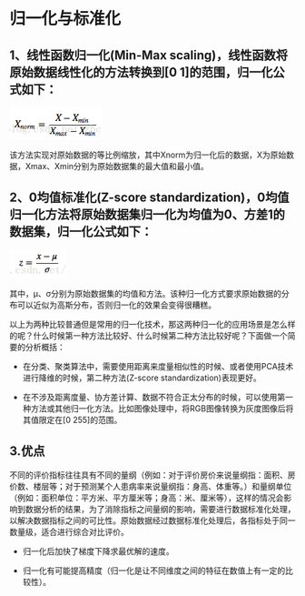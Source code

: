# 归一化与标准化 

## **1、线性函数归一化(Min-Max scaling)，线性函数将原始数据线性化的方法转换到[0 1]的范围，归一化公式如下：** 

![](./media/Get1.png)

该方法实现对原始数据的等比例缩放，其中Xnorm为归一化后的数据，X为原始数据，Xmax、Xmin分别为原始数据集的最大值和最小值。 

## **2、0均值标准化(Z-score standardization)，0均值归一化方法将原始数据集归一化为均值为0、方差1的数据集，归一化公式如下：**

![](./media/GetImage18.png)

其中，μ、σ分别为原始数据集的均值和方法。该种归一化方式要求原始数据的分布可以近似为高斯分布，否则归一化的效果会变得很糟糕。 

以上为两种比较普通但是常用的归一化技术，那这两种归一化的应用场景是怎么样的呢？什么时候第一种方法比较好、什么时候第二种方法比较好呢？下面做一个简要的分析概括： 

- 在分类、聚类算法中，需要使用距离来度量相似性的时候、或者使用PCA技术进行降维的时候，第二种方法(Z-score standardization)表现更好。 

- 在不涉及距离度量、协方差计算、数据不符合正太分布的时候，可以使用第一种方法或其他归一化方法。比如图像处理中，将RGB图像转换为灰度图像后将其值限定在[0 255]的范围。 

## 3.优点

不同的评价指标往往具有不同的量纲（例如：对于评价房价来说量纲指：面积、房价数、楼层等；对于预测某个人患病率来说量纲指：身高、体重等。）和量纲单位（例如：面积单位：平方米、平方厘米等；身高：米、厘米等），这样的情况会影响到数据分析的结果，为了消除指标之间量纲的影响，需要进行数据标准化处理，以解决数据指标之间的可比性。原始数据经过数据标准化处理后，各指标处于同一数量级，适合进行综合对比评价。 

- 归一化后加快了梯度下降求最优解的速度。 

- 归一化有可能提高精度（归一化是让不同维度之间的特征在数值上有一定的比较性）。 